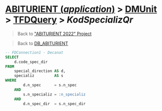 # [ABITURIENT (*application*)](../../app_abiturient_2022.md) > [DMUnit](../DMUnit.md) > [TFDQuery](TDFQuery.md) > *KodSpecializQr*

> Back to ["ABITURIENT 2022" Project](/README.md)

> Back to [DB_ABITURIENT](../../../db/db_abiturient_2022.md)

```sql
-- FDConnection1 - Decanat
SELECT
    d.code_spec_dir
FROM
    special_direction AS d,
    specializ         AS s
WHERE
        d.n_spec      = s.n_spec
    AND
        s.n_specializ = :n_specializ
    AND
        d.n_spec_dir  = s.n_spec_dir
```